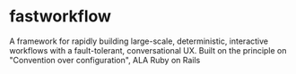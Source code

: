 # fastworkflow
A framework for rapidly building large-scale, deterministic, interactive workflows with a fault-tolerant, conversational UX. Built on the principle on "Convention over configuration", ALA Ruby on Rails
